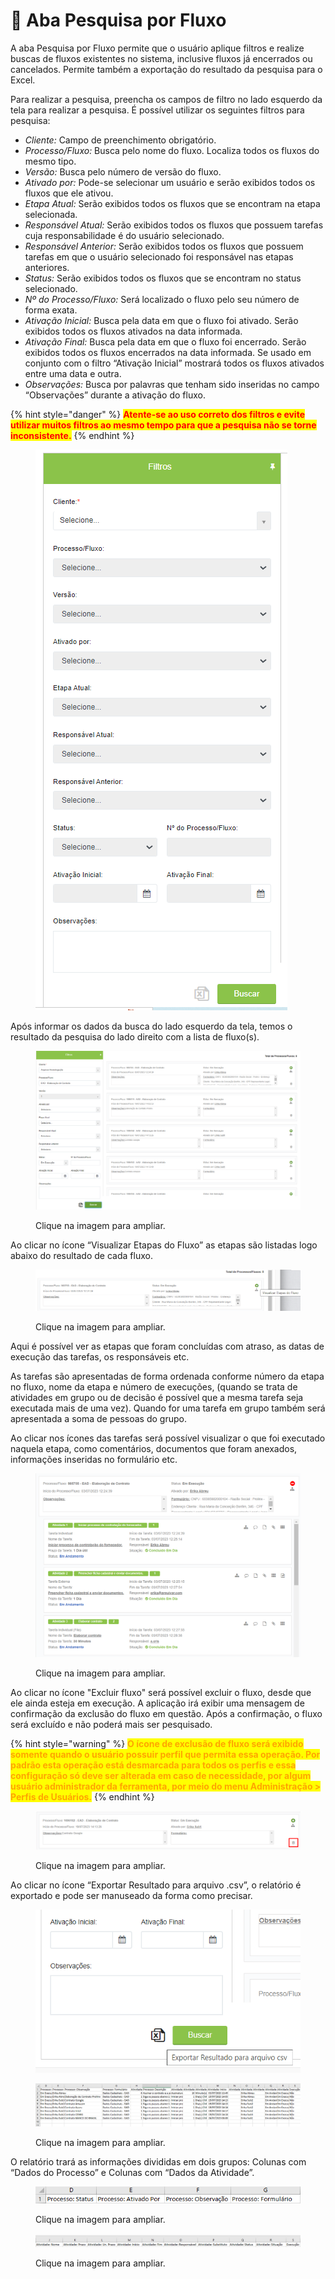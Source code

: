 # 🔹 Aba Pesquisa por Fluxo

A aba Pesquisa por Fluxo permite que o usuário aplique filtros e realize buscas de fluxos existentes no sistema, inclusive fluxos já encerrados ou cancelados. Permite também a exportação do resultado da pesquisa para o Excel.&#x20;

Para realizar a pesquisa, preencha os campos de filtro no lado esquerdo da tela para realizar a pesquisa. É possível utilizar os seguintes filtros para pesquisa: &#x20;

* _Cliente:_ Campo de preenchimento obrigatório.&#x20;
* _Processo/Fluxo:_ Busca pelo nome do fluxo. Localiza todos os fluxos do mesmo tipo.&#x20;
* _Versão:_ Busca pelo número de versão do fluxo.&#x20;
* _Ativado por:_ Pode-se selecionar um usuário e serão exibidos todos os fluxos que ele ativou. &#x20;
* _Etapa Atual:_ Serão exibidos todos os fluxos que se encontram na etapa selecionada. &#x20;
* _Responsável Atual:_ Serão exibidos todos os fluxos que possuem tarefas cuja responsabilidade é do usuário selecionado.&#x20;
* _Responsável Anterior:_ Serão exibidos todos os fluxos que possuem tarefas em que o usuário selecionado foi responsável nas etapas anteriores.&#x20;
* _Status:_ Serão exibidos todos os fluxos que se encontram no status selecionado.&#x20;
* _Nº do Processo/Fluxo:_ Será localizado o fluxo pelo seu número de forma exata. &#x20;
* _Ativação Inicial:_ Busca pela data em que o fluxo foi ativado. Serão exibidos todos os fluxos ativados na data informada.&#x20;
* _Ativação Final:_ Busca pela data em que o fluxo foi encerrado. Serão exibidos todos os fluxos encerrados na data informada. Se usado em conjunto com o filtro “Ativação Inicial” mostrará todos os fluxos ativados entre uma data e outra. &#x20;
* _Observações:_ Busca por palavras que tenham sido inseridas no campo “Observações” durante a ativação do fluxo.&#x20;

{% hint style="danger" %}
<mark style="color:red;">**Atente-se ao uso correto dos filtros e evite utilizar muitos filtros ao mesmo tempo para que a pesquisa não se torne inconsistente.**</mark>
{% endhint %}

<figure><img src="../../.gitbook/assets/pesqfluxo01.png" alt=""><figcaption></figcaption></figure>

Após informar os dados da busca do lado esquerdo da tela, temos o resultado da pesquisa do lado direito com a lista de fluxo(s).

<figure><img src="../../.gitbook/assets/apagar fluxo01.png" alt=""><figcaption><p>Clique na imagem para ampliar.</p></figcaption></figure>

Ao clicar no ícone “Visualizar Etapas do Fluxo” as etapas são listadas logo abaixo do resultado de cada fluxo.

<figure><img src="../../.gitbook/assets/pesqfluxo03.png" alt=""><figcaption><p>Clique na imagem para ampliar.</p></figcaption></figure>

Aqui é possível ver as etapas que foram concluídas com atraso, as datas de execução das tarefas, os responsáveis etc. &#x20;

As tarefas são apresentadas de forma ordenada conforme número da etapa no fluxo, nome da etapa e número de execuções, (quando se trata de atividades em grupo ou de decisão é possível que a mesma tarefa seja executada mais de uma vez). Quando for uma tarefa em grupo também será apresentada a soma de pessoas do grupo.&#x20;

Ao clicar nos ícones das tarefas será possível visualizar o que foi executado naquela etapa, como comentários, documentos que foram anexados, informações inseridas no formulário etc.&#x20;

<figure><img src="../../.gitbook/assets/pesqfluxo04.png" alt=""><figcaption><p>Clique na imagem para ampliar.</p></figcaption></figure>

Ao clicar no ícone "Excluir fluxo" será possível excluir o fluxo, desde que ele ainda esteja em execução. A aplicação irá exibir uma mensagem de confirmação da exclusão do fluxo em questão. Após a confirmação, o fluxo será excluído e não poderá mais ser pesquisado.

{% hint style="warning" %}
<mark style="color:orange;">**O ícone de exclusão de fluxo será exibido somente quando o usuário possuir perfil que permita essa operação. Por padrão esta operação está desmarcada para todos os perfis e essa configuração só deve ser alterada em caso de necessidade, por algum usuário administrador da ferramenta, por meio do menu Administração > Perfis de Usuários.**</mark>
{% endhint %}

<figure><img src="../../.gitbook/assets/apagar fluxo02.png" alt=""><figcaption><p>Clique na imagem para ampliar.</p></figcaption></figure>

Ao clicar no ícone “Exportar Resultado para arquivo .csv”, o relatório é exportado e pode ser manuseado da forma como precisar.

<figure><img src="../../.gitbook/assets/pesqfluxo05.png" alt=""><figcaption></figcaption></figure>

<figure><img src="../../.gitbook/assets/pesqfluxo06.png" alt=""><figcaption><p>Clique na imagem para ampliar.</p></figcaption></figure>

O relatório trará as informações divididas em dois grupos: Colunas com “Dados do Processo” e Colunas com “Dados da Atividade”.

<figure><img src="../../.gitbook/assets/pesqfluxo07.png" alt=""><figcaption><p>Clique na imagem para ampliar.</p></figcaption></figure>

<figure><img src="../../.gitbook/assets/pesqfluxo08.png" alt=""><figcaption><p>Clique na imagem para ampliar.</p></figcaption></figure>
